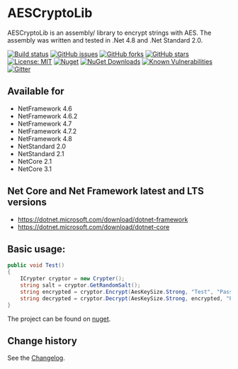 AESCryptoLib
====================================

AESCryptoLib is an assembly/ library to encrypt strings with AES.
The assembly was written and tested in .Net 4.8 and .Net Standard 2.0.

[![Build status](https://ci.appveyor.com/api/projects/status/a3ptt999etgpfutv?svg=true)](https://ci.appveyor.com/project/SeppPenner/aescryptolib)
[![GitHub issues](https://img.shields.io/github/issues/SeppPenner/AESCryptoLib.svg)](https://github.com/SeppPenner/AESCryptoLib/issues)
[![GitHub forks](https://img.shields.io/github/forks/SeppPenner/AESCryptoLib.svg)](https://github.com/SeppPenner/AESCryptoLib/network)
[![GitHub stars](https://img.shields.io/github/stars/SeppPenner/AESCryptoLib.svg)](https://github.com/SeppPenner/AESCryptoLib/stargazers)
[![License: MIT](https://img.shields.io/badge/License-MIT-blue.svg)](https://raw.githubusercontent.com/SeppPenner/AESCryptoLib/master/License.txt)
[![Nuget](https://img.shields.io/badge/AESCryptoLib-Nuget-brightgreen.svg)](https://www.nuget.org/packages/HaemmerElectronics.SeppPenner.AESCryptoLib/)
[![NuGet Downloads](https://img.shields.io/nuget/dt/HaemmerElectronics.SeppPenner.AESCryptoLib.svg)](https://www.nuget.org/packages/HaemmerElectronics.SeppPenner.AESCryptoLib/)
[![Known Vulnerabilities](https://snyk.io/test/github/SeppPenner/AESCryptoLib/badge.svg)](https://snyk.io/test/github/SeppPenner/AESCryptoLib)
[![Gitter](https://badges.gitter.im/AESCryptoLib/community.svg)](https://gitter.im/AESCryptoLib/community?utm_source=badge&utm_medium=badge&utm_campaign=pr-badge)

## Available for
* NetFramework 4.6
* NetFramework 4.6.2
* NetFramework 4.7
* NetFramework 4.7.2
* NetFramework 4.8
* NetStandard 2.0
* NetStandard 2.1
* NetCore 2.1
* NetCore 3.1

## Net Core and Net Framework latest and LTS versions
* https://dotnet.microsoft.com/download/dotnet-framework
* https://dotnet.microsoft.com/download/dotnet-core

## Basic usage:
```csharp
public void Test()
{
    ICrypter cryptor = new Crypter();
    string salt = cryptor.GetRandomSalt();
    string encrypted = cryptor.Encrypt(AesKeySize.Strong, "Test", "Password", salt);
    string decrypted = cryptor.Decrypt(AesKeySize.Strong, encrypted, "Password", salt);
}
```

The project can be found on [nuget](https://www.nuget.org/packages/HaemmerElectronics.SeppPenner.AESCryptoLib/).

Change history
--------------

See the [Changelog](https://github.com/SeppPenner/AESCryptoLib/blob/master/Changelog.md).
